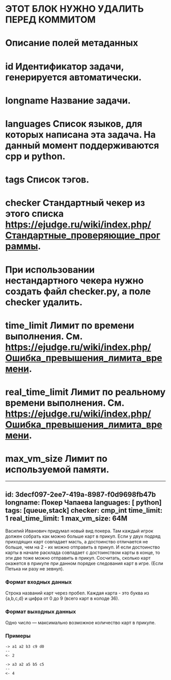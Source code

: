 # ЭТОТ БЛОК НУЖНО УДАЛИТЬ ПЕРЕД КОММИТОМ
#
# Описание полей метаданных
#
# id              Идентификатор задачи, генерируется автоматически.
# longname        Название задачи.
# languages       Список языков, для которых написана эта задача. На данный момент поддерживаются cpp и python.
# tags            Список тэгов.
# checker         Стандартный чекер из этого списка https://ejudge.ru/wiki/index.php/Стандартные_проверяющие_программы.
#                 При использовании нестандартного чекера нужно создать файл checker.py, а поле checker удалить.
# time_limit      Лимит по времени выполнения. См. https://ejudge.ru/wiki/index.php/Ошибка_превышения_лимита_времени.
# real_time_limit Лимит по реальному времени выполнения. См. https://ejudge.ru/wiki/index.php/Ошибка_превышения_лимита_времени.
# max_vm_size     Лимит по используемой памяти.

---
id: 3decf097-2ee7-419a-8987-f0d9698fb47b
longname: Покер Чапаева
languages: [ python]
tags: [queue,stack]
checker: cmp_int
time_limit: 1
real_time_limit: 1
max_vm_size: 64M
---


Василий Иванович придумал новый вид покера. Там каждый игрок должен собрать как можно больше карт в прикуп. Если у двух подряд приходящих карт совпадает масть, а достоинство отличается не больше, чем на 2  - их можно отправить в прикуп. И если достоинство карты в начале расклада совпадает с достоинством карты в конце, то эти две тоже можно отправить в прикуп. Сосчитать, сколько карт окажется в прикупе при данном порядке следования карт в игре. (Если Петька ни разу не зевнул).  

### Формат входных данных

Строка названий карт через пробел. Каждая карта - это буква из {a,b,c,d} и цифра от 0 до 9 (всего карт в колоде 36). 

### Формат выходных данных

Одно число — максимально возможное количество карт в прикупе.

### Примеры

```
-> a1 a2 b3 c9 d0
--
<- 2
```

```
-> a3 a2 a5 b5 c5
--
<- 4
```
